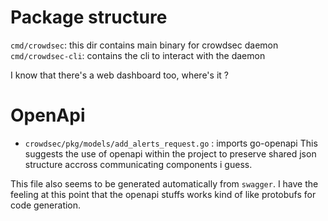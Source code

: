 # Package structure

`cmd/crowdsec`: this dir contains main binary for crowdsec daemon
`cmd/crowdsec-cli`: contains the cli to interact with the daemon

I know that there's a web dashboard too, where's it ?

# OpenApi

- `crowdsec/pkg/models/add_alerts_request.go` : imports go-openapi
This suggests the use of openapi within the project to preserve shared json structure accross communicating
components i guess.

This file also seems to be generated automatically from `swagger`.
I have the feeling at this point that the openapi stuffs works kind of like protobufs for code generation.